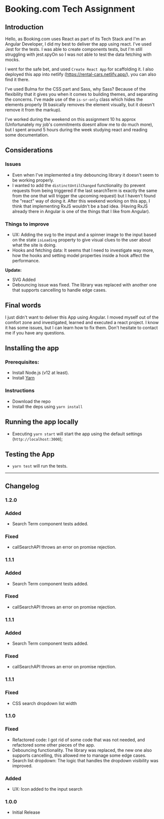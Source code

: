 # Booking.com Tech Assignment

## Introduction

Hello, as Booking.com uses React as part of its Tech Stack and I'm an Angular Developer, I did my best to deliver the app using react. I've used Jest for the tests.
I was able to create components tests, but I'm still struggling with jest.spyOn so I was not able to test the data fetching with mocks.

I went for the safe bet, and used `Create React App` for scaffolding it. I also deployed this app into netlify (https://rental-cars.netlify.app/), you can also find it there.

I've used Bulma for the CSS part and Sass, why Sass? Because of the flexibility that it gives you when it comes to building themes, and separating the concerns. I've made use of the `is-sr-only` class which hides the elements properly (It basically removes the element visually, but it doesn't remove it from the markup).

I've worked during the weekend on this assignment 10 hs approx (Unfortunately my job's commitments doesnt allow me to do much more), but I spent around 5 hours during the week studying react and reading some documentation.

## Considerations

### Issues

* Even when I've implemented a tiny debouncing library it doesn't seem to be working properly.
* I wanted to add the `distinctUntilChanged` functionality (to prevent requests from being triggered if the last searchTerm is exactly the same from the one that will trigger the upcoming request) but I haven't found the "react" way of doing it. After this weekend working on this app, I think that implementing RxJS wouldn't be a bad idea. (Having RxJS already there in Angular is one of the things that I like from Angular).

### Things to improve

* UX: Adding the svg to the imput and a spinner image to the input based on the state `isLoading` property to give visual clues to the user about what the site is doing.
* Hooks and fetching data: It seems that I need to investigate way more, how the hooks and setting model properties inside a hook affect the performance.

**Update:**

* SVG Added
* Debouncing issue was fixed. The library was replaced with another one that supports cancelling to handle edge cases.

## Final words

I just didn't want to deliver this App using Angular. I moved myself out of the comfort zone and investigated, learned and executed a react project. I know it has some issues, but I can learn how to fix them. Don't hesitate to contact me if you have any questions.

## Installing the app

### Prerequisites:
 * Install Node.js (v12 at least).
 * Install [Yarn](https://classic.yarnpkg.com/en/docs/install/#mac-stable) 

### Instructions

* Download the repo
* Install the deps using `yarn install`

## Running the app locally

* Executing `yarn start` will start the app using the default settings (`http://localhost:3000`);

## Testing the App

* `yarn test` will run the tests.

---

## Changelog

### 1.2.0

### Added

- Search Term component tests added.

### Fixed

- callSearchAPI throws an error on promise rejection.

### 1.1.1

### Added

- Search Term component tests added.

### Fixed

- callSearchAPI throws an error on promise rejection.

### 1.1.1

### Added

- Search Term component tests added.

### Fixed

- callSearchAPI throws an error on promise rejection.

### 1.1.1

### Fixed

- CSS search dropdown list width

### 1.1.0

### Fixed

- Refactored code: I got rid of some code that was not needed, and refactored some other pieces of the app.
- Debouncing functionality. The library was replaced, the new one also supports cancelling, this allowed me to manage some edge cases.
- Search list dropdown: The logic that handles the dropdown visibility was improved.

### Added

- UX: Icon added to the input search

### 1.0.0

- Initial Release